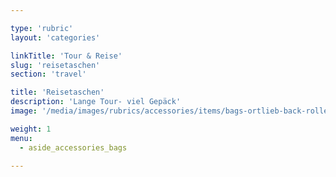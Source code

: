```yaml
---

type: 'rubric'
layout: 'categories'

linkTitle: 'Tour & Reise'
slug: 'reisetaschen'
section: 'travel'

title: 'Reisetaschen'
description: 'Lange Tour- viel Gepäck'
image: '/media/images/rubrics/accessories/items/bags-ortlieb-back-roller-classic_01.jpg'

weight: 1
menu:
  - aside_accessories_bags  

---
```

